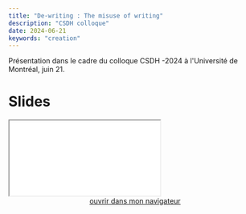 ```yaml
---
title: "De-writing : The misuse of writing"
description: "CSDH colloque"
date: 2024-06-21
keywords: "creation"
---
```


Présentation dans le cadre du colloque CSDH -2024 à l'Université de Montréal, juin 21.

# Slides 

<iframe src="/html/Conf/csdh.html" title="description" allowfullscreen="allowfullscreen"></iframe>

<div style="text-align:center">
<a href="/html/Conf/csdh.html" target="_blank">ouvrir dans mon navigateur</a>
</div>
